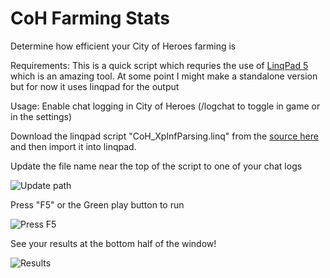 # CoH Farming Stats
Determine how efficient your City of Heroes farming is

Requirements:
This is a quick script which requries the use of [LinqPad 5](https://www.linqpad.net/Download.aspx) which is an amazing tool. At some point I might make a standalone version but for now it uses linqpad for the output

Usage:
Enable chat logging in City of Heroes (/logchat to toggle in game or in the settings)

Download the linqpad script "CoH_XpInfParsing.linq" from the [source here](https://raw.githubusercontent.com/draconb/coh-farming-stats/master/CoH_XpInfParsing.linq) and then import it into linqpad.

Update the file name near the top of the script to one of your chat logs

![Update path](https://i.imgur.com/VSIOJcI.png)

Press "F5" or the Green play button to run

![Press F5](https://i.imgur.com/d4dMCVC.png)

See your results at the bottom half of the window!

![Results](https://i.imgur.com/4bHFxFe.png)
